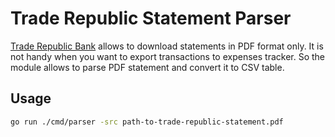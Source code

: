 # Trade Republic Statement Parser

[Trade Republic Bank](https://traderepublic.com) allows to download statements in PDF format only.
It is not handy when you want to export transactions to expenses tracker. So the module allows to 
parse PDF statement and convert it to CSV table.

## Usage

```bash
go run ./cmd/parser -src path-to-trade-republic-statement.pdf
```
